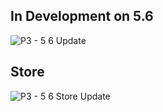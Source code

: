 ## In Development on 5.6
![P3 - 5 6 Update](https://github.com/wiph2004/ProjectGroup03_GreatLicks/assets/46942706/3988c050-d530-4236-be97-49fdf7f144d8)

## Store
![P3 - 5 6 Store Update](https://github.com/wiph2004/ProjectGroup03_GreatLicks/assets/46942706/063905cd-7720-438a-bae8-aeaa9043f5db)
